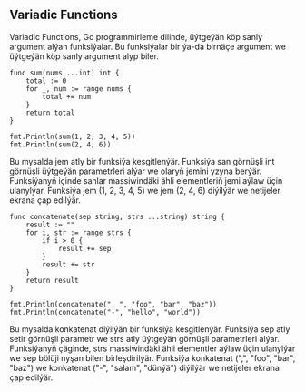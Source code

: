 ## Variadic Functions

Variadic Functions, Go programmirleme dilinde, üýtgeýän köp sanly argument alýan funksiýalar. Bu funksiýalar bir ýa-da birnäçe argument we üýtgeýän köp sanly argument alyp biler.

```golang
func sum(nums ...int) int {
    total := 0
    for _, num := range nums {
        total += num
    }
    return total
}

fmt.Println(sum(1, 2, 3, 4, 5))
fmt.Println(sum(2, 4, 6))
```

Bu mysalda jem atly bir funksiýa kesgitlenýär. Funksiýa san görnüşli int görnüşli üýtgeýän parametrleri alýar we olaryň jemini yzyna berýär. Funksiýanyň içinde sanlar massiwindäki ähli elementleriň jemi aýlaw üçin ulanylýar. Funksiýa jem (1, 2, 3, 4, 5) we jem (2, 4, 6) diýilýär we netijeler ekrana çap edilýär.

```golang
func concatenate(sep string, strs ...string) string {
    result := ""
    for i, str := range strs {
        if i > 0 {
            result += sep
        }
        result += str
    }
    return result
}

fmt.Println(concatenate(", ", "foo", "bar", "baz"))
fmt.Println(concatenate("-", "hello", "world"))
```

Bu mysalda konkatenat diýilýän bir funksiýa kesgitlenýär. Funksiýa sep atly setir görnüşli parametr we strs atly üýtgeýän görnüşli parametrleri alýar. Funksiýanyň çäginde, strs massiwindäki ähli elementler aýlaw üçin ulanylýar we sep bölüji nyşan bilen birleşdirilýär. Funksiýa konkatenat (",", "foo", "bar", "baz") we konkatenat ("-", "salam", "dünýä") diýilýär we netijeler ekrana çap edilýär.